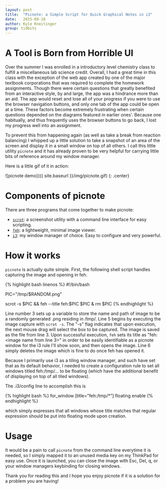 ```yaml
---
layout: post
title:  "Picnote: a Simple Script for Quick Graphical Notes in i3"
date:   2015-09-18
author: Kyle Kneitinger
group: tidbits
---
```


# A Tool is Born from Horrible UI
Over the summer I was enrolled in a introductory level chemistry class to
fulfill a miscellaneous lab science credit.  Overall, I had a great time in
this class with the exception of the web app created by one of the major
textbook corporations that was required to complete the homework assignments.
Though there were certain questions that greatly benefited from an interactive
style, by and large, the app was a hindrance more than an aid.  The app would
reset and lose all of your progress if you were to use the browser navigation
buttons, and only one tab of the app could be open at a time.  These factors
become extremely frustrating when certain questions depended on the diagrams
featured in earlier ones'.  Because one habitually, and thus frequently uses the
browser buttons to go back, I lost my progress well into an assignment.  

To prevent this from happening again (as well as take a break from reaction
balancing) I whipped up a little solution to take a snapshot of an area of the
screen and display it in a small window on top of all others.  I call this
little utility `picnote` and it has already proven to be very helpful for
carrying little bits of reference around my window manager.

Here is a little gif of it in action:

![picnote demo]({{ site.baseurl }}/img/picnote.gif)
{: .center}

# Components of picnote
There are three programs that come together to make picnote:

+ [`scrot`](https://en.wikipedia.org/wiki/Scrot): a screenshot utility
  with a command line interface for easy scripting.
+ [`feh`](http://feh.finalrewind.org/): a lightweight, minimal image viewer.
+ [`i3`](http://i3wm.org/): my window manager of choice.  Easy to configure and
  very powerful.

# How it works 
`picnote` is actually quite simple.  First, the following shell script handles
capturing the image and opening in feh.

{% highlight bash linenos %}
#!/bin/bash

PIC="/tmp/$RANDOM.png"

scrot -s $PIC && feh --title feh:$PIC $PIC &
rm $PIC
{% endhighlight %}

Line number 3 sets up a variable to store the name and path of image to be a
randomly generated .png residing in /tmp/.  Line 5 begins by executing the image
capture with `scrot -s`.  The "-s" flag indicates that upon execution, the next
mouse drag will select the box to be captured.  The image is saved as the file
from line 3.  Upon successful execution, `feh` sets its title as "feh:<image
name from line 3>" in order to be easily identifiable as a picnote window for
the i3 rule I'll show soon, and then opens the image.  Line 6 simply deletes
the image which is fine to do once feh has opened it. 

Because I primarily use i3 as a tiling window manager, and such have set that as
its default behavior, I needed to create a configuration rule to set all windows
titled feh:/tmp/... to be floating (which have the additional benefit of
displaying on top of all tiled windows).

The .i3/config line to accomplish this is

{% highlight bash %}
for_window [title="feh:/tmp/\*"] floating enable
{% endhighlight %}

which simply expresses that all windows whose title matches that regular
expression should be put into floating mode upon creation.

# Usage
It would be a pain to call `picnote` from the command line everytime it is
needed, so I simply mapped it to an unused media key on my ThinkPad for easy
use.  Once it is launched, you can close the image with Esc, Del, q, or your
window managers keybinding for closing windows.


Thank you for reading this and I hope you enjoy picnote if it is a solution for
a problem you are having!
